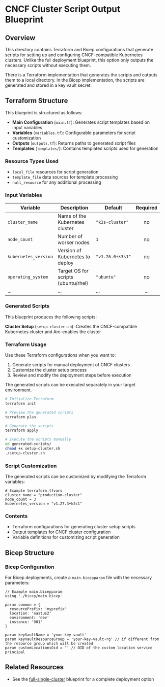# CNCF Cluster Script Output Blueprint

## Overview

This directory contains Terraform and Bicep configurations that generate scripts for setting up and configuring CNCF-compatible Kubernetes clusters. Unlike the full deployment blueprint, this option only outputs the necessary scripts without executing them.

There is a Terraform implementation that generates the scripts and outputs them to a local directory.
In the Bicep implementation, the scripts are generated and stored in a key vault secret.

## Terraform Structure

This blueprint is structured as follows:

- **Main Configuration** (`main.tf`): Generates script templates based on input variables
- **Variables** (`variables.tf`): Configurable parameters for script customization
- **Outputs** (`outputs.tf`): Returns paths to generated script files
- **Templates** (`templates/`): Contains templated scripts used for generation

### Resource Types Used

- `local_file` resources for script generation
- `template_file` data sources for template processing
- `null_resource` for any additional processing

### Input Variables

| Variable             | Description                         | Default          | Required |
|----------------------|-------------------------------------|------------------|:--------:|
| `cluster_name`       | Name of the Kubernetes cluster      | `"k3s-cluster"`  |    no    |
| `node_count`         | Number of worker nodes              | `1`              |    no    |
| `kubernetes_version` | Version of Kubernetes to deploy     | `"v1.26.0+k3s1"` |    no    |
| `operating_system`   | Target OS for scripts (ubuntu/rhel) | `"ubuntu"`       |    no    |
| ...                  | ...                                 | ...              |   ...    |

### Generated Scripts

This blueprint produces the following scripts:

**Cluster Setup** (`setup-cluster.sh`): Creates the CNCF-compatible Kubernetes cluster and Arc-enables the cluster

### Terraform Usage

Use these Terraform configurations when you want to:

1. Generate scripts for manual deployment of CNCF clusters
2. Customize the cluster setup process
3. Review and modify the deployment steps before execution

The generated scripts can be executed separately in your target environment.

```bash
# Initialize Terraform
terraform init

# Preview the generated scripts
terraform plan

# Generate the scripts
terraform apply

# Execute the scripts manually
cd generated-scripts/
chmod +x setup-cluster.sh
./setup-cluster.sh
```

### Script Customization

The generated scripts can be customized by modifying the Terraform variables:

```hcl
# Example terraform.tfvars
cluster_name = "production-cluster"
node_count = 3
kubernetes_version = "v1.27.3+k3s1"
```

### Contents

- Terraform configurations for generating cluster setup scripts
- Output templates for CNCF cluster configuration
- Variable definitions for customizing script generation

## Bicep Structure

### Bicep Configuration

For Bicep deployments, create a `main.bicepparam` file with the necessary parameters:

```bicep
// Example main.bicepparam
using './bicep/main.bicep'

param common = {
  resourcePrefix: 'myprefix'
  location: 'eastus2'
  environment: 'dev'
  instance: '001'
}

param keyVaultName = 'your-key-vault'
param keyVaultResourceGroup = 'your-key-vault-rg' // if different from the resource group which will be created
param customLocationsOid = '' // OID of the custom location service principal
```

## Related Resources

- See the [full-single-cluster](../full-single-cluster/README.md) blueprint for a complete deployment option
